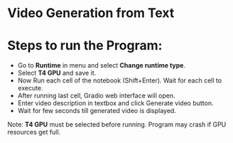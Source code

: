 # Video Generation from Text

# Steps to run the Program:
*   Go to **Runtime** in menu and select **Change runtime type**.
*   Select **T4 GPU** and save it.
*   Now Run each cell of the notebook (Shift+Enter). Wait for each cell to execute. 
*   After running last cell, Gradio web interface will open.
*   Enter video description in textbox and click Generate video button.
*   Wait for few seconds till generated video is displayed.

Note:  **T4 GPU**  must be selected before running. Program may crash if GPU resources get full.
